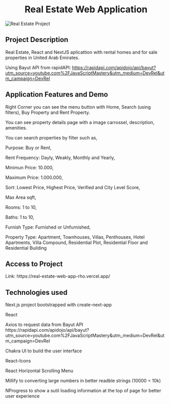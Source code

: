 <h1 align="center"> Real Estate Web Application  </h1>

![Real Estate Project](https://user-images.githubusercontent.com/109861614/198850689-b1c3cd97-6394-461c-a168-ac829b70ec90.png)

<h2>Project Description</h2>
  <p> Real Estate, React and NextJS aplicattion with rental homes and for sale properties in United Arab Emirates. 

Using Bayut API from rapidAPI: https://rapidapi.com/apidojo/api/bayut?utm_source=youtube.com%2FJavaScriptMastery&utm_medium=DevRel&utm_campaign=DevRel  </p>

<h2>Application Features and Demo</h2>
  <p>Right Corner you can see the menu button with Home, Search (using filters), Buy Property and Rent Property. </p>
  <p>You can see property details page with a image carrossel, description, amenities. </p>
  <p>You can search properties by filter such as, </p>
  <p>Purpose: Buy or Rent, </p>
  <p>Rent Frequency: Dayly, Weakly, Monthly and Yearly, </p>
  <p>Minimun Price: 10.000,</p>
  <p>Maximum Price: 1.000.000, </p>
  <p>Sort: Lowest Price, Highest Price, Verified and City Level Score, </p>
  <p>Max Area sqft, </p>
  <p>Rooms: 1 to 10, </p>
  <p>Baths: 1 to 10,</p>
  <p>Furnish Type: Furnished or Unfurnished, </p>
  <p>Property Type: Apartment, Townhouses, Villas, Penthouses, Hotel Apartments, Villa Compound, Residential Plot, Residential Floor and Residential Building </p>

<h2>Access to Project </h2>
  <p>Link: https://real-estate-web-app-rho.vercel.app/  </p>

<h2>Technologies used</h2>
  <p>Next.js project bootstrapped with create-next-app </p>
  <p>React  </p>
  <p>Axios to request data from Bayut API  https://rapidapi.com/apidojo/api/bayut?utm_source=youtube.com%2FJavaScriptMastery&utm_medium=DevRel&utm_campaign=DevRel  </p>
  <p>Chakra UI to build the user interface  </p>
  <p>React-Icons  </p>
  <p>React Horizontal Scrolling Menu  </p>
  <p> Millify to converting large numbers in better readble strings (10000 = 10k) </p>
  <p>NProgress to show a sutil loading information at the top of page for better user experience  </p>





